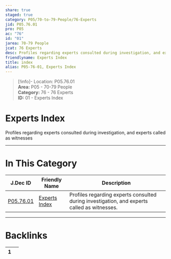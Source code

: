 ```yaml
---  
share: true  
staged: true  
category: P05/70-to-79-People/76-Experts  
jid: P05.76.01  
pro: P05  
ac: "76"  
id: "01"  
jarea: 70-79 People  
jcat: 76 Experts  
desc: Profiles regarding experts consulted during investigation, and experts called as witnesses.  
friendlyname: Experts Index  
title: index  
alias: P05-76-01, Experts Index  
---  
```

  
>[!info]- Location: P05.76.01  
>**Area:** P05 - 70-79 People  
>**Category:** 76 - 76 Experts  
>**ID:** 01 - Experts Index  
  
# Experts Index  
  
Profiles regarding experts consulted during investigation, and experts called as witnesses  
   
  
  
---  
# In This Category  
  
| J.Dec ID                                                                      | Friendly Name                                                                     | Description                                                                                 |  
| ----------------------------------------------------------------------------- | --------------------------------------------------------------------------------- | ------------------------------------------------------------------------------------------- |  
| [P05.76.01](index.md) | [Experts Index](index.md) | Profiles regarding experts consulted during investigation, and experts called as witnesses. |  
  
  
---  
# Backlinks  
<div><table class="dataview table-view-table"><thead class="table-view-thead"><tr class="table-view-tr-header"><th class="table-view-th"><span></span><span class="dataview small-text">1</span></th><th class="table-view-th"><span></span></th></tr></thead><tbody class="table-view-tbody"></tbody></table></div>